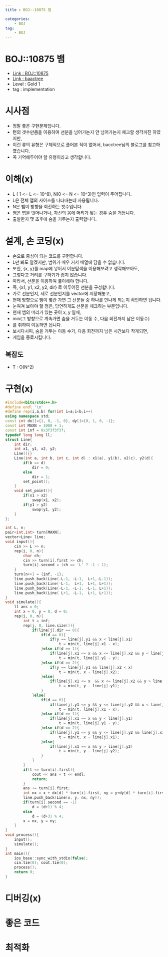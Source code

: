 ```yaml
---
title : BOJ::10875 뱀

categories:
    - BOJ
tag:
    - BOJ
---
```

# BOJ::10875 뱀
- [Link : BOJ::10875](https://www.acmicpc.net/problem/10875)
- [Link : baactree](https://baactree.tistory.com/11)
- Level : Gold 1
- tag : implementation

# 시사점
- 정말 좋은 구현문제입니다.
- 턴의 갯수만큼을 이용하여 선분을 넘어가는지 안 넘어가는지 체크할 생각까진 하였지만,
- 이런 류의 유형은 구체적으로 풀어본 적이 없어서, bacctree님의 블로그를 참고하였습니다.
- 꼭 기억해두어야 할 유형이라고 생각합니다.

# 이해(x)
- L ( 1 <= L <= 10^8), N(0 <= N <= 10^3)인 입력이 주어집니다.
- L은 전체 맵의 사이즈를 나타내는데 사용됩니다.
- N은 뱀이 방향을 회전하는 갯수입니다.
- 뱀은 맵을 벗어나거나, 자신의 몸에 머리가 닿는 경우 숨을 거둡니다.
- 출발한지 몇 초후에 숨을 거두는지 출력합니다.

# 설계, 손 코딩(x)
- 손으로 중심이 되는 코드를 구현합니다.
- L만 봐도 알겠지만, 범위가 매우 커서 배열에 담을 수 없습니다.
- 또한, {x, y}를 map에 넣어서 이분탐색을 이용해보려고 생각해보아도,
- 그렇다고 거리를 구하기가 쉽지 않습니다.
- 따라서, 선분을 이용하여 풀이해야 합니다.
- 즉, {x1, y1, x2, y2, dir} 로 이루어진 선분을 구성합니다.
- 가로 선분인지, 세로 선분인지를 vector에 저장해놓고,
- 현재 방향으로 뱀이 몇칸 가면 그 선분들 중 하나를 만나게 되는지 확인하면 됩니다.
- 눈여겨 보아야 할 점은, 당연하게도 선분을 체크하는 부분입니다.
- 현재 뱀의 머리가 있는 곳이 x, y 일때,
- min(그 방향으로 계속가면 숨을 거두는 이동 수, 다음 회전까지 남은 이동수)
- 를 취하여 이동하면 됩니다.
- 보시다시피, 숨을 거두는 이동 수가, 다음 회전까지 남은 시간보다 작게되면,
- 게임을 종료시킵니다.

## 복잡도
- T : O(N^2)

# 구현(x)

```cpp
#include<bits/stdc++.h>
#define endl '\n'
#define rep(i,a,b) for(int i=a;i<b;i++)
using namespace std;
const int dx[]={1, 0, -1, 0}, dy[]={0, 1, 0, -1};
const int MAXN = 1000 + 1;
const int inf = 0x3f3f3f3f;
typedef long long ll;
struct Line{
    int dir;
    int x1, y1, x2, y2;
    Line(){}
    Line(int a, int b, int c, int d) : x1(a), y1(b), x2(c), y2(d){
        if(b == d)
            dir = 0;
        else
            dir = 1;
        set_point();
    }
    void set_point(){
        if(x1 > x2)
            swap(x1, x2);
        if(y1 > y2)
            swap(y1, y2);
    }
};

int L, n;
pair<int,int> turn[MAXN];
vector<Line> line;
void input(){
    cin >> L >> n;
    rep(i, 0, n){
        char ch;
        cin >> turn[i].first >> ch;
        turn[i].second = (ch == 'L' ? -1 : 1);
    }
    turn[n++] = {inf, -1};
    line.push_back(Line(-L-1, -L-1,  L+1,-L-1));
    line.push_back(Line(-L-1,  L+1,  L+1, L+1));
    line.push_back(Line(-L-1, -L-1, -L-1, L+1));
    line.push_back(Line( L+1, -L-1,  L+1, L+1));
}
void simulate(){
    ll ans = 0;
    int x = 0, y = 0, d = 0;
    rep(i, 0, n){
        int t = inf;
        rep(j, 0, line.size()){
            if(line[j].dir == 0){
                if(d == 0){
                    if(y == line[j].y1 && x < line[j].x1)
                        t = min(t, line[j].x1 - x);
                }else if(d == 1){
                    if(line[j].x1 <= x && x <= line[j].x2 && y < line[j].y1)
                        t = min(t, line[j].y1 - y);
                }else if(d == 2){
                    if(y == line[j].y1 && line[j].x2 < x)
                        t = min(t, x - line[j].x2);
                }else{
                    if(line[j].x1 <= x  && x <= line[j].x2 && y > line[j].y1)
                        t = min(t, y - line[j].y1);
                }
            }else{
                if(d == 0){
                    if(line[j].y1 <= y && y <= line[j].y2 && x < line[j].x1)
                        t = min(t, line[j].x1 - x);
                }else if(d == 1){
                    if(line[j].x1 == x && y < line[j].y1)
                        t = min(t, line[j].y1 - y);
                }else if(d == 2){
                    if(line[j].y1 <= y && y <= line[j].y2 && line[j].x1 < x)
                        t = min(t, x - line[j].x1);
                }else{
                    if(line[j].x1 == x && y > line[j].y2)
                        t = min(t, y - line[j].y2);
                }
            }
        }
        if(t <= turn[i].first){
            cout << ans + t << endl;
            return;
        }
        ans += turn[i].first;
        int nx = x + dx[d] * turn[i].first, ny = y+dy[d] * turn[i].first;
        line.push_back(Line(x, y, nx, ny));
        if(turn[i].second == -1)
            d = (d+1) % 4;
        else
            d = (d+3) % 4;
        x = nx, y = ny;
    }
}
void process(){
    input();
    simulate();
}
int main(){
    ios_base::sync_with_stdio(false);
    cin.tie(0); cout.tie(0);
    process();
    return 0;
}
```

# 디버깅(x)

# 좋은 코드

# 최적화
